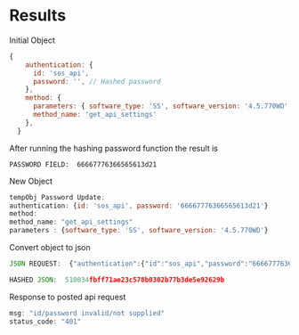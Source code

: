 # Results

Initial Object

```js
{
    authentication: {
      id: 'sos_api',
      password: '', // Hashed password
    },
    method: {
      parameters: { software_type: 'SS', software_version: '4.5.770WD' },
      method_name: 'get_api_settings'
    },
  }
```

After running the hashing password function the result is

`PASSWORD FIELD:  66667776366565613d21`

New Object

```js
tempObj Password Update:  
authentication: {id: 'sos_api', password: '66667776366565613d21'}
method:
method_name: "get_api_settings"
parameters : {software_type: 'SS', software_version: '4.5.770WD'}
```

Convert object to json

```js
JSON REQUEST:  {"authentication":{"id":"sos_api","password":"66667776366565613d21"},"method":{"parameters":{"software_type":"SS","software_version":"4.5.770WD"},"method_name":"get_api_settings"}}

HASHED JSON:  510034fbff71ae23c578b0302b77b3de5e92629b
```


Response to posted api request

```js
msg: "id/password invalid/not supplied"
status_code: "401"
```
